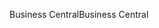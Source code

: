 <span data-ttu-id="4a14f-101">Business Central</span><span class="sxs-lookup"><span data-stu-id="4a14f-101">Business Central</span></span>

